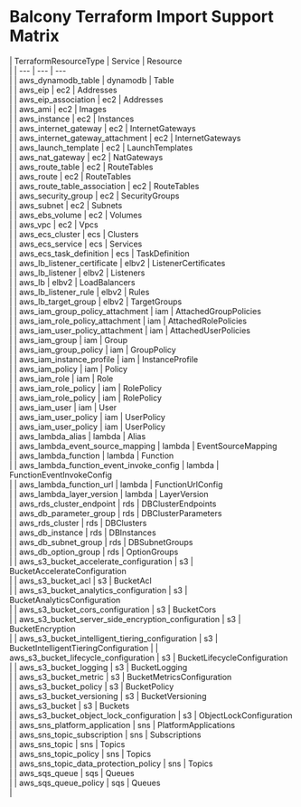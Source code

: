 # Balcony Terraform Import Support Matrix
| TerraformResourceType                              |         Service | Resource                         
|
| ---                                                | ---             | ---                              
|
| aws_dynamodb_table                                 |        dynamodb | Table                            
|
| aws_eip                                            |             ec2 | Addresses                        
|
| aws_eip_association                                |             ec2 | Addresses                        
|
| aws_ami                                            |             ec2 | Images                           
|
| aws_instance                                       |             ec2 | Instances                        
|
| aws_internet_gateway                               |             ec2 | InternetGateways                 
|
| aws_internet_gateway_attachment                    |             ec2 | InternetGateways                 
|
| aws_launch_template                                |             ec2 | LaunchTemplates                  
|
| aws_nat_gateway                                    |             ec2 | NatGateways                      
|
| aws_route_table                                    |             ec2 | RouteTables                      
|
| aws_route                                          |             ec2 | RouteTables                      
|
| aws_route_table_association                        |             ec2 | RouteTables                      
|
| aws_security_group                                 |             ec2 | SecurityGroups                   
|
| aws_subnet                                         |             ec2 | Subnets                          
|
| aws_ebs_volume                                     |             ec2 | Volumes                          
|
| aws_vpc                                            |             ec2 | Vpcs                             
|
| aws_ecs_cluster                                    |             ecs | Clusters                         
|
| aws_ecs_service                                    |             ecs | Services                         
|
| aws_ecs_task_definition                            |             ecs | TaskDefinition                   
|
| aws_lb_listener_certificate                        |           elbv2 | ListenerCertificates             
|
| aws_lb_listener                                    |           elbv2 | Listeners                        
|
| aws_lb                                             |           elbv2 | LoadBalancers                    
|
| aws_lb_listener_rule                               |           elbv2 | Rules                            
|
| aws_lb_target_group                                |           elbv2 | TargetGroups                     
|
| aws_iam_group_policy_attachment                    |             iam | AttachedGroupPolicies            
|
| aws_iam_role_policy_attachment                     |             iam | AttachedRolePolicies             
|
| aws_iam_user_policy_attachment                     |             iam | AttachedUserPolicies             
|
| aws_iam_group                                      |             iam | Group                            
|
| aws_iam_group_policy                               |             iam | GroupPolicy                      
|
| aws_iam_instance_profile                           |             iam | InstanceProfile                  
|
| aws_iam_policy                                     |             iam | Policy                           
|
| aws_iam_role                                       |             iam | Role                             
|
| aws_iam_role_policy                                |             iam | RolePolicy                       
|
| aws_iam_role_policy                                |             iam | RolePolicy                       
|
| aws_iam_user                                       |             iam | User                             
|
| aws_iam_user_policy                                |             iam | UserPolicy                       
|
| aws_iam_user_policy                                |             iam | UserPolicy                       
|
| aws_lambda_alias                                   |          lambda | Alias                            
|
| aws_lambda_event_source_mapping                    |          lambda | EventSourceMapping               
|
| aws_lambda_function                                |          lambda | Function                         
|
| aws_lambda_function_event_invoke_config            |          lambda | FunctionEventInvokeConfig        
|
| aws_lambda_function_url                            |          lambda | FunctionUrlConfig                
|
| aws_lambda_layer_version                           |          lambda | LayerVersion                     
|
| aws_rds_cluster_endpoint                           |             rds | DBClusterEndpoints               
|
| aws_db_parameter_group                             |             rds | DBClusterParameters              
|
| aws_rds_cluster                                    |             rds | DBClusters                       
|
| aws_db_instance                                    |             rds | DBInstances                      
|
| aws_db_subnet_group                                |             rds | DBSubnetGroups                   
|
| aws_db_option_group                                |             rds | OptionGroups                     
|
| aws_s3_bucket_accelerate_configuration             |              s3 | BucketAccelerateConfiguration    
|
| aws_s3_bucket_acl                                  |              s3 | BucketAcl                        
|
| aws_s3_bucket_analytics_configuration              |              s3 | BucketAnalyticsConfiguration     
|
| aws_s3_bucket_cors_configuration                   |              s3 | BucketCors                       
|
| aws_s3_bucket_server_side_encryption_configuration |              s3 | BucketEncryption                 
|
| aws_s3_bucket_intelligent_tiering_configuration    |              s3 | 
BucketIntelligentTieringConfiguration         |
| aws_s3_bucket_lifecycle_configuration              |              s3 | BucketLifecycleConfiguration     
|
| aws_s3_bucket_logging                              |              s3 | BucketLogging                    
|
| aws_s3_bucket_metric                               |              s3 | BucketMetricsConfiguration       
|
| aws_s3_bucket_policy                               |              s3 | BucketPolicy                     
|
| aws_s3_bucket_versioning                           |              s3 | BucketVersioning                 
|
| aws_s3_bucket                                      |              s3 | Buckets                          
|
| aws_s3_bucket_object_lock_configuration            |              s3 | ObjectLockConfiguration          
|
| aws_sns_platform_application                       |             sns | PlatformApplications             
|
| aws_sns_topic_subscription                         |             sns | Subscriptions                    
|
| aws_sns_topic                                      |             sns | Topics                           
|
| aws_sns_topic_policy                               |             sns | Topics                           
|
| aws_sns_topic_data_protection_policy               |             sns | Topics                           
|
| aws_sqs_queue                                      |             sqs | Queues                           
|
| aws_sqs_queue_policy                               |             sqs | Queues                           
|

